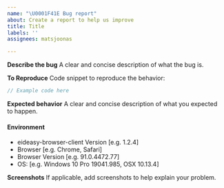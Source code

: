 ```yaml
---
name: "\U0001F41E Bug report"
about: Create a report to help us improve
title: Title
labels: ''
assignees: matsjoonas

---
```


<!-- Click "Preview" for a more readable version --

Before filing a new issue:
- Make sure your issue isn't already [reported](https://github.com/eideasy/eideasy-browser-client/issues).
-->

**Describe the bug**
A clear and concise description of what the bug is.

**To Reproduce**
Code snippet to reproduce the behavior:
```js
// Example code here
```

**Expected behavior**
A clear and concise description of what you expected to happen.

#### Environment
- eideasy-browser-client Version [e.g. 1.2.4]
- Browser [e.g. Chrome, Safari]
- Browser Version [e.g. 91.0.4472.77]
- OS: [e.g. Windows 10 Pro 19041.985, OSX 10.13.4]

**Screenshots**
If applicable, add screenshots to help explain your problem.
